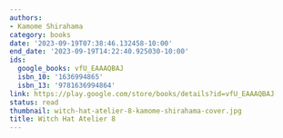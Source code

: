 ```yaml
---
authors:
- Kamome Shirahama
category: books
date: '2023-09-19T07:38:46.132458-10:00'
end_date: '2023-09-19T14:22:40.925030-10:00'
ids:
  google_books: vfU_EAAAQBAJ
  isbn_10: '1636994865'
  isbn_13: '9781636994864'
link: https://play.google.com/store/books/details?id=vfU_EAAAQBAJ
status: read
thumbnail: witch-hat-atelier-8-kamome-shirahama-cover.jpg
title: Witch Hat Atelier 8
---
```

